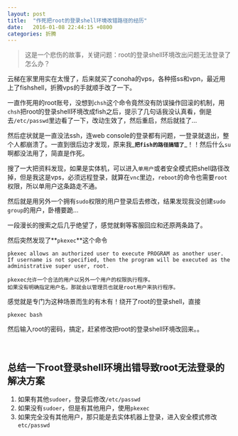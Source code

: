 ```yaml
---
layout: post
title:  "作死把root的登录shell环境改错路径的经历"
date:   2016-01-08 22:44:15 +0800
categories: 折腾
---
```


> 这是一个悲伤的故事，关键问题：root的登录shell环境改出问题无法登录了怎么办？


云梯在家里用实在太慢了，后来就买了conoha的vps，各种搭ss和vpn，最近用上了fishshell，折腾vps的手就顺手改了一下。

一直作死用的root账号，没想到`chsh`这个命令竟然没有防误操作回滚的机制，用`chsh`把root的登录shell环境改成fish之后，提示了几句话我没认真看，倒是去`/etc/passwd`里边看了一下，改动生效了，然后重启，然后就挂了...

然后症状就是一直没法ssh，连web console的登录都有问题，一登录就退出，整个人都崩溃了。一直到很后边才发现，原来我_**`把fish的路径搞错了`**_！！然后什么`su`啊都没法用了，简直是作死。

搜了一大把资料发现，如果是实体机，可以进入`单用户`或者安全模式把shell路径改掉，但是我这是vps，必须远程登录，就算在`vnc`里边，`reboot`的命令也需要`root`权限，所以单用户这条路走不通。

然后就是用另外一个拥有`sudo`权限的用户登录后去修改，结果发现我没创建`sudo group`的用户，卧槽要跪...

一段漫长的搜索之后几乎绝望了，感觉就剩等客服回应和还原两条路了。

然后突然发现了**`pkexec`**这个命令

    pkexec allows an authorized user to execute PROGRAM as another user.
    If username is not specified, then the program will be executed as the
    administrative super user, root.

    pkexec允许一个合法的用户以另外一个用户的权限执行程序。
    如果没有明确指定用户名，那就会以管理员也就是root用户来执行程序。

感觉就是专门为这种场景而生的有木有！绕开了root的登录shell，直接

    pkexec bash


然后输入root的密码，搞定，赶紧修改把root的登录shell环境改回来。。


<br>

总结一下root登录shell环境出错导致root无法登录的解决方案
----

1. 如果有其他`sudoer`，登录后修改`/etc/passwd`
2. 如果没有`sudoer`，但是有其他用户，使用`pkexec`
3. 如果完全没有其他用户，那只能是去实体机器上登录，进入安全模式修改`etc/passwd`
